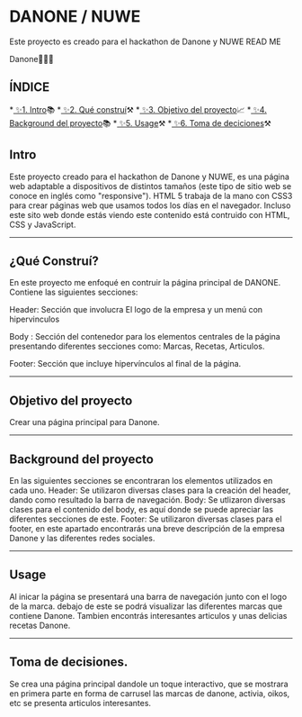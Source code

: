 # DANONE / NUWE
Este proyecto es creado para el hackathon de Danone y NUWE
READ ME

Danone👩‍💻🔥

## ÍNDICE
*[ ✨1. Intro](https://github.com/MercedesMV/Danone/blob/main/README.md#intro)📚
*[ ✨2. Qué construí](https://github.com/MercedesMV/Danone#qu%C3%A9-constru%C3%AD)⚒
*[ ✨3. Objetivo del proyecto](https://github.com/MercedesMV/Danone#objetivo-del-proyecto)📈
*[ ✨4. Background del proyecto](https://github.com/MercedesMV/Danone#background-del-proyecto)📚
*[ ✨5. Usage](https://github.com/MercedesMV/Danone#usage)⚒
*[ ✨6. Toma de deciciones](https://github.com/MercedesMV/Danone#toma-de-decisiones)⚒


## Intro

Este proyecto creado para el hackathon de Danone y NUWE, es una página web adaptable a dispositivos de distintos tamaños (este tipo de sitio web se conoce en inglés como "responsive").
HTML 5 trabaja de la mano con CSS3 para crear páginas web que usamos todos los días en el navegador. Incluso este sito web donde estás viendo este contenido está contruido con HTML, CSS y JavaScript.

****

## ¿Qué Construí?

En este proyecto me enfoqué en contruir la página principal de DANONE. Contiene las siguientes secciones:

Header: Sección que involucra El logo de la empresa y un menú con hipervinculos

Body : Sección del contenedor para los elementos centrales de la página presentando diferentes secciones como: Marcas, Recetas, Articulos.

Footer: Sección que incluye hipervínculos al final de la página.

****

## Objetivo del proyecto
Crear una página principal para Danone.

****

## Background del proyecto
En las siguientes secciones se encontraran los elementos utilizados en cada uno.
Header: Se utilizaron diversas clases para la creación del header, dando como resultado la barra de navegación.
Body: Se utlizaron diversas clases para el contenido del body, es aquí donde se puede apreciar las diferentes secciones de este.
Footer: Se utilizaron diversas clases para el footer, en este apartado encontrarás una breve descripción de la empresa Danone y las diferentes redes sociales.

****

## Usage
Al inicar la página se presentará una barra de navegación junto con el logo de la marca. debajo de este se podrá visualizar
las diferentes marcas que contiene Danone. Tambien encontrás interesantes articulos y unas delicias recetas Danone.

****

## Toma de decisiones. 
Se crea una página principal dandole un toque interactivo, que se mostrara en primera parte en forma de carrusel las marcas de danone, activia, oikos, etc
se presenta articulos interesantes.
